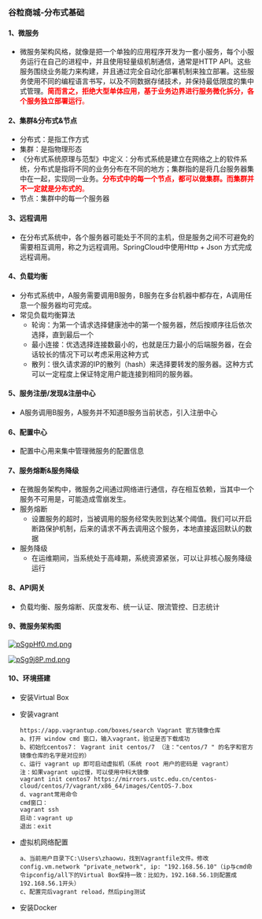### 谷粒商城-分布式基础



#### 1、微服务

* 微服务架构风格，就像是把一个单独的应用程序开发为一套小服务，每个小服务运行在自己的进程中，并且使用轻量级机制通信，通常是HTTP API。这些服务围绕业务能力来构建，并且通过完全自动化部署机制来独立部署。这些服务使用不同的编程语言书写，以及不同数据存储技术，并保持最低限度的集中式管理。<font color='red'>**简而言之，拒绝大型单体应用，基于业务边界进行服务微化拆分，各个服务独立部署运行**。</font>

#### 2、集群&分布式&节点

* 分布式：是指工作方式
* 集群：是指物理形态
* 《分布式系统原理与范型》中定义：分布式系统是建立在网络之上的软件系统，分布式是指将不同的业务分布在不同的地方；集群指的是将几台服务器集中在一起，实现同一业务。<font color='red'>**分布式中的每一个节点，都可以做集群。而集群并不一定就是分布式的**。</font>
* 节点：集群中的每一个服务器

#### 3、远程调用

* 在分布式系统中，各个服务器可能处于不同的主机，但是服务之间不可避免的需要相互调用，称之为远程调用。SpringCloud中使用Http + Json 方式完成远程调用。

#### 4、负载均衡

* 分布式系统中，A服务需要调用B服务，B服务在多台机器中都存在，A调用任意一个服务器均可完成。
* 常见负载均衡算法
  * 轮询：为第一个请求选择健康池中的第一个服务器，然后按顺序往后依次选择，直到最后一个
  * 最小连接：优选选择连接数最小的，也就是压力最小的后端服务器，在会话较长的情况下可以考虑采用这种方式
  * 散列：很久请求源的IP的散列（hash）来选择要转发的服务器。这种方式可以一定程度上保证特定用户能连接到相同的服务器。

#### 5、服务注册/发现&注册中心

* A服务调用B服务，A服务并不知道B服务当前状态，引入注册中心

#### 6、配置中心

* 配置中心用来集中管理微服务的配置信息

#### 7、服务熔断&服务降级

* 在微服务架构中，微服务之间通过网络进行通信，存在相互依赖，当其中一个服务不可用是，可能造成雪崩发生。
* 服务熔断
  * 设置服务的超时，当被调用的服务经常失败到达某个阈值。我们可以开启断路保护机制，后来的请求不再去调用这个服务，本地直接返回默认的数据
* 服务降级
  * 在运维期间，当系统处于高峰期，系统资源紧张，可以让非核心服务降级运行

#### 8、API网关

* 负载均衡、服务熔断、灰度发布、统一认证、限流管控、日志统计

#### 9、微服务架构图

[![pSgpHf0.md.png](https://s1.ax1x.com/2023/02/06/pSgpHf0.md.png)](https://imgse.com/i/pSgpHf0)

  [![pSg9j8P.md.png](https://s1.ax1x.com/2023/02/06/pSg9j8P.md.png)](https://imgse.com/i/pSg9j8P)

  

#### 10、环境搭建

* 安装Virtual Box

* 安装vagrant

  ```
  https://app.vagrantup.com/boxes/search Vagrant 官方镜像仓库
  a、打开 window cmd 窗口，输入vagrant，验证是否下载成功
  b、初始化centos7： Vagrant init centos/7 （注："centos/7 " 的名字和官方镜像仓库的名字是对应的）
  c、运行 vagrant up 即可启动虚拟机（系统 root 用户的密码是 vagrant）
  注：如果vagrant up过慢，可以使用中科大镜像
  vagrant init centos7 https://mirrors.ustc.edu.cn/centos-cloud/centos/7/vagrant/x86_64/images/CentOS-7.box
  d、vagrant常用命令  
  cmd窗口：
  vagrant ssh
  启动：vagrant up
  退出：exit
  ```
  
* 虚拟机网络配置

  ```
  a、当前用户目录下C:\Users\zhaowu，找到Vagrantfile文件。修改config.vm.network "private_network", ip: "192.168.56.10"（ip与cmd命令ipconfig/all下的Virtual Box保持一致：比如为，192.168.56.1则配置成192.168.56.1开头）
  c、配置完后vagrant reload，然后ping测试
  ```
* 安装Docker  
